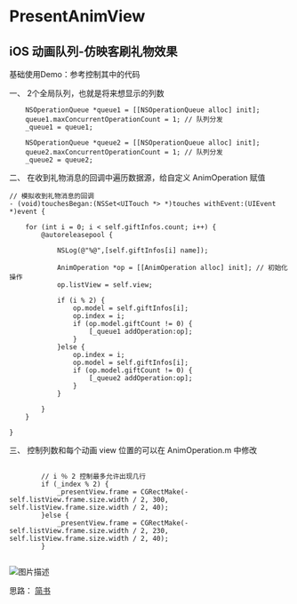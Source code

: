 # PresentAnimView
## iOS 动画队列-仿映客刷礼物效果

基础使用Demo：参考控制其中的代码

一、 2个全局队列，也就是将来想显示的列数

```
    NSOperationQueue *queue1 = [[NSOperationQueue alloc] init];
    queue1.maxConcurrentOperationCount = 1; // 队列分发
    _queue1 = queue1;
    
    NSOperationQueue *queue2 = [[NSOperationQueue alloc] init];
    queue2.maxConcurrentOperationCount = 1; // 队列分发
    _queue2 = queue2;

``` 


二、 在收到礼物消息的回调中遍历数据源，给自定义 AnimOperation 赋值

```
// 模拟收到礼物消息的回调
- (void)touchesBegan:(NSSet<UITouch *> *)touches withEvent:(UIEvent *)event {
    
    for (int i = 0; i < self.giftInfos.count; i++) {
        @autoreleasepool {
            
            NSLog(@"%@",[self.giftInfos[i] name]);

            AnimOperation *op = [[AnimOperation alloc] init]; // 初始化操作
            op.listView = self.view;
            
            if (i % 2) {
                op.model = self.giftInfos[i];
                op.index = i;
                if (op.model.giftCount != 0) {
                    [_queue1 addOperation:op];
                }
            }else {
                op.index = i;
                op.model = self.giftInfos[i];
                if (op.model.giftCount != 0) {
                    [_queue2 addOperation:op];
                }
            }
 
        }
    }
  
}

```

三、 控制列数和每个动画 view 位置的可以在 AnimOperation.m 中修改
```

        // i ％ 2 控制最多允许出现几行
        if (_index % 2) {
            _presentView.frame = CGRectMake(-self.listView.frame.size.width / 2, 300, self.listView.frame.size.width / 2, 40);
        }else {
            _presentView.frame = CGRectMake(-self.listView.frame.size.width / 2, 230, self.listView.frame.size.width / 2, 40);
        }
        
```

![图片描述](http://upload-images.jianshu.io/upload_images/1441100-4103d8f46952ecf8.png?imageMogr2/auto-orient/strip%7CimageView2/2/w/1240)

思路： [简书](http://www.jianshu.com/p/119532a53dbd)

